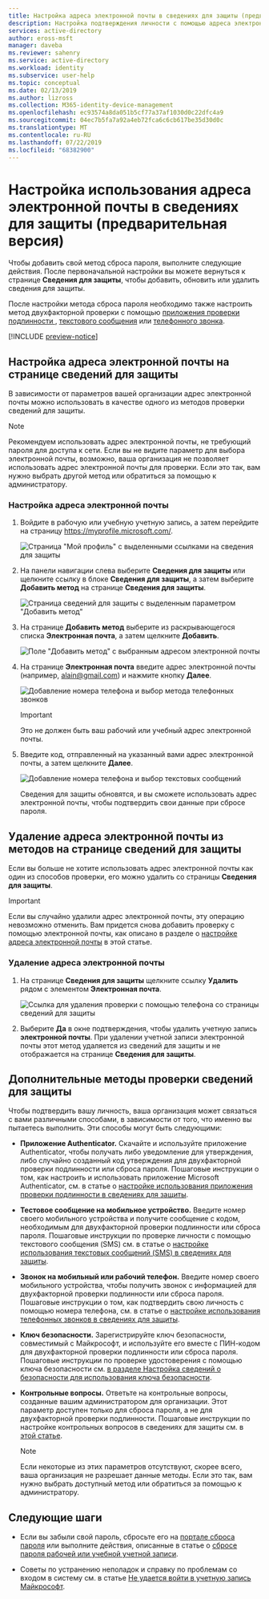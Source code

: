 ```yaml
---
title: Настройка адреса электронной почты в сведениях для защиты (предварительная версия). Azure Active Directory | Документация Майкрософт
description: Настройка подтверждения личности с помощью адреса электронной почты в сведениях для защиты.
services: active-directory
author: eross-msft
manager: daveba
ms.reviewer: sahenry
ms.service: active-directory
ms.workload: identity
ms.subservice: user-help
ms.topic: conceptual
ms.date: 02/13/2019
ms.author: lizross
ms.collection: M365-identity-device-management
ms.openlocfilehash: ec93574a8da051b5cf77a37af1030d0c22dfc4a9
ms.sourcegitcommit: 04ec7b5fa7a92a4eb72fca6c6cb617be35d30d0c
ms.translationtype: MT
ms.contentlocale: ru-RU
ms.lasthandoff: 07/22/2019
ms.locfileid: "68382900"
---
```

# <a name="set-up-security-info-preview-to-use-your-email-address"></a>Настройка использования адреса электронной почты в сведениях для защиты (предварительная версия)

Чтобы добавить свой метод сброса пароля, выполните следующие действия. После первоначальной настройки вы можете вернуться к странице **Сведения для защиты**, чтобы добавить, обновить или удалить сведения для защиты.

После настройки метода сброса пароля необходимо также настроить метод двухфакторной проверки с помощью [приложения проверки подлинности ](security-info-setup-auth-app.md), [текстового сообщения](security-info-setup-text-msg.md) или [телефонного звонка](security-info-setup-phone-number.md).

[!INCLUDE [preview-notice](../../../includes/active-directory-end-user-preview-notice-security-info.md)]

## <a name="set-up-your-email-address-from-the-security-info-page"></a>Настройка адреса электронной почты на странице сведений для защиты

В зависимости от параметров вашей организации адрес электронной почты можно использовать в качестве одного из методов проверки сведений для защиты.

>[!Note]
>Рекомендуем использовать адрес электронной почты, не требующий пароля для доступа к сети. Если вы не видите параметр для выбора электронной почты, возможно, ваша организация не позволяет использовать адрес электронной почты для проверки. Если это так, вам нужно выбрать другой метод или обратиться за помощью к администратору.

### <a name="to-set-up-your-email-address"></a>Настройка адреса электронной почты

1. Войдите в рабочую или учебную учетную запись, а затем перейдите на страницу https://myprofile.microsoft.com/.

    ![Страница "Мой профиль" с выделенными ссылками на сведения для защиты](media/security-info/securityinfo-myprofile-page.png)

2. На панели навигации слева выберите **Сведения для защиты** или щелкните ссылку в блоке **Сведения для защиты**, а затем выберите **Добавить метод** на странице **Сведения для защиты**.

    ![Страница сведений для защиты с выделенным параметром "Добавить метод"](media/security-info/securityinfo-myprofile-addmethod-page.png)

3. На странице **Добавить метод** выберите из раскрывающегося списка **Электронная почта**, а затем щелкните **Добавить**.

    ![Поле "Добавить метод" с выбранным адресом электронной почты](media/security-info/securityinfo-myprofile-addemail.png)

4. На странице **Электронная почта** введите адрес электронной почты (например, alain@gmail.com) и нажмите кнопку **Далее**.

    ![Добавление номера телефона и выбор метода телефонных звонков](media/security-info/securityinfo-myprofile-emailaddress.png)

    >[!Important]
    >Это не должен быть ваш рабочий или учебный адрес электронной почты.

5. Введите код, отправленный на указанный вами адрес электронной почты, а затем щелкните **Далее**.

    ![Добавление номера телефона и выбор текстовых сообщений](media/security-info/securityinfo-myprofile-emailcode.png)

    Сведения для защиты обновятся, и вы сможете использовать адрес электронной почты, чтобы подтвердить свои данные при сбросе пароля.

## <a name="delete-your-email-address-from-your-security-info-methods"></a>Удаление адреса электронной почты из методов на странице сведений для защиты

Если вы больше не хотите использовать адрес электронной почты как один из способов проверки, его можно удалить со страницы **Сведения для защиты**.

>[!Important]
>Если вы случайно удалили адрес электронной почты, эту операцию невозможно отменить. Вам придется снова добавить проверку с помощью электронной почты, как описано в разделе о [настройке адреса электронной почты](#set-up-your-email-address-from-the-security-info-page) в этой статье.

### <a name="to-delete-your-email-address"></a>Удаление адреса электронной почты

1. На странице **Сведения для защиты** щелкните ссылку **Удалить** рядом с элементом **Электронная почта**.

    ![Ссылка для удаления проверки с помощью телефона со страницы сведений для защиты](media/security-info/securityinfo-myprofile-emaildelete.png)

2. Выберите **Да** в окне подтверждения, чтобы удалить учетную запись **электронной почты**. При удалении учетной записи электронной почты этот метод удаляется из сведений для защиты и не отображается на странице **Сведения для защиты**.

## <a name="additional-security-info-methods"></a>Дополнительные методы проверки сведений для защиты

Чтобы подтвердить вашу личность, ваша организация может связаться с вами различными способами, в зависимости от того, что именно вы пытаетесь выполнить. Эти способы могут быть следующими:

- **Приложение Authenticator.** Скачайте и используйте приложение Authenticator, чтобы получать либо уведомление для утверждения, либо случайно созданный код утверждения для двухфакторной проверки подлинности или сброса пароля. Пошаговые инструкции о том, как настроить и использовать приложение Microsoft Authenticator, см. в статье о [настройке использования приложения проверки подлинности в сведениях для защиты](security-info-setup-auth-app.md).

- **Тестовое сообщение на мобильное устройство.** Введите номер своего мобильного устройства и получите сообщение с кодом, необходимым для двухфакторной проверки подлинности или сброса пароля. Пошаговые инструкции по проверке личности с помощью текстового сообщения (SMS) см. в статье о [настройке использования текстовых сообщений (SMS) в сведениях для защиты](security-info-setup-text-msg.md).

- **Звонок на мобильный или рабочий телефон.** Введите номер своего мобильного устройства, чтобы получить звонок с информацией для двухфакторной проверки подлинности или сброса пароля. Пошаговые инструкции о том, как подтвердить свою личность с помощью номера телефона, см. в статье о [настройке использования телефонных звонков в сведениях для защиты](security-info-setup-phone-number.md).

- **Ключ безопасности.** Зарегистрируйте ключ безопасности, совместимый с Майкрософт, и используйте его вместе с ПИН-кодом для двухфакторной проверки подлинности или сброса пароля. Пошаговые инструкции по проверке удостоверения с помощью ключа безопасности см. [в разделе Настройка сведений о безопасности для использования ключа безопасности](security-info-setup-security-key.md).

- **Контрольные вопросы.** Ответьте на контрольные вопросы, созданные вашим администратором для организации. Этот параметр доступен только для сброса пароля, а не для двухфакторной проверки подлинности. Пошаговые инструкции по настройке контрольных вопросов в сведениях для защиты см. в [этой статье](security-info-setup-questions.md).

    >[!Note]
    >Если некоторые из этих параметров отсутствуют, скорее всего, ваша организация не разрешает данные методы. Если это так, вам нужно выбрать доступный метод или обратиться за помощью к администратору.

## <a name="next-steps"></a>Следующие шаги

- Если вы забыли свой пароль, сбросьте его на [портале сброса пароля](https://passwordreset.microsoftonline.com/) или выполните действия, описанные в статье о [сбросе пароля рабочей или учебной учетной записи](user-help-reset-password.md).

- Советы по устранению неполадок и справку по проблемам со входом в систему см. в статье [Не удается войти в учетную запись Майкрософт](https://support.microsoft.com/help/12429/microsoft-account-sign-in-cant).
